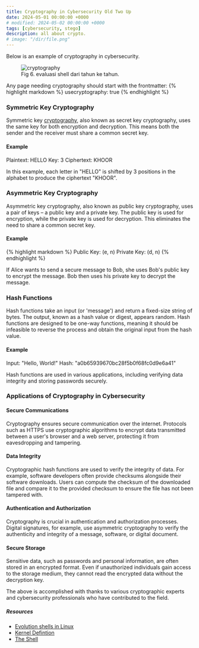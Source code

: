 ```yaml
---
title: Cryptography in Cybersecurity Old Two Up
date: 2024-05-01 00:00:00 +0000
# modified: 2024-05-02 00:00:00 +0000
tags: [cybersecurity, stego]
description: all about crypto.
# image: "/dir/file.png"
---
```


Below is an example of cryptography in cybersecurity.

<figure>
<img src="/cryptography/header.png" alt="cryptography">
<figcaption>Fig 6. evaluasi shell dari tahun ke tahun.</figcaption>
</figure>

Any page needing cryptography should start with the frontmatter:
{% highlight markdown %}
usecryptography: true
{% endhighlight %}

### Symmetric Key Cryptography
Symmetric key <a href="http://en.wikipedia.org/wiki/List_of_terminal_emulators" target="_blank" rel="noopener">cryptography</a>, also known as secret key cryptography, uses the same key for both encryption and decryption. This means both the sender and the receiver must share a common secret key.

#### Example
Plaintext: HELLO
Key: 3
Ciphertext: KHOOR

In this example, each letter in "HELLO" is shifted by 3 positions in the alphabet to produce the ciphertext "KHOOR".

### Asymmetric Key Cryptography
Asymmetric key cryptography, also known as public key cryptography, uses a pair of keys – a public key and a private key. The public key is used for encryption, while the private key is used for decryption. This eliminates the need to share a common secret key.

#### Example
{% highlight markdown %}
Public Key: (e, n)
Private Key: (d, n)
{% endhighlight %}

If Alice wants to send a secure message to Bob, she uses Bob's public key to encrypt the message. Bob then uses his private key to decrypt the message.

### Hash Functions
Hash functions take an input (or 'message') and return a fixed-size string of bytes. The output, known as a hash value or digest, appears random. Hash functions are designed to be one-way functions, meaning it should be infeasible to reverse the process and obtain the original input from the hash value.

#### Example
Input: "Hello, World!"
Hash: "a0b65939670bc28f5b0f68fc0d9e6a41"

Hash functions are used in various applications, including verifying data integrity and storing passwords securely.

### Applications of Cryptography in Cybersecurity
#### Secure Communications
Cryptography ensures secure communication over the internet. Protocols such as HTTPS use cryptographic algorithms to encrypt data transmitted between a user's browser and a web server, protecting it from eavesdropping and tampering.

#### Data Integrity
Cryptographic hash functions are used to verify the integrity of data. For example, software developers often provide checksums alongside their software downloads. Users can compute the checksum of the downloaded file and compare it to the provided checksum to ensure the file has not been tampered with.

#### Authentication and Authorization
Cryptography is crucial in authentication and authorization processes. Digital signatures, for example, use asymmetric cryptography to verify the authenticity and integrity of a message, software, or digital document.

#### Secure Storage
Sensitive data, such as passwords and personal information, are often stored in an encrypted format. Even if unauthorized individuals gain access to the storage medium, they cannot read the encrypted data without the decryption key.

The above is accomplished with thanks to various cryptographic experts and cybersecurity professionals who have contributed to the field.

##### Resources

- [Evolution shells in Linux](http://developer.ibm.com/tutorials/l-linux-shells/)
- [Kernel Defintion](http://www.linfo.org/kernel.html)
- [The Shell](http://www.cis.rit.edu/class/simg211/unixintro/Shell.html)